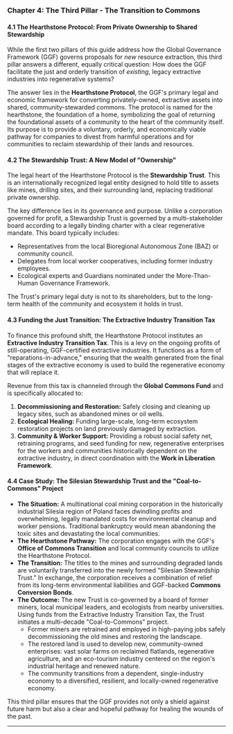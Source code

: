 ### **Chapter 4: The Third Pillar - The Transition to Commons**

#### **4.1 The Hearthstone Protocol: From Private Ownership to Shared Stewardship**

While the first two pillars of this guide address how the Global Governance Framework (GGF) governs proposals for *new* resource extraction, this third pillar answers a different, equally critical question: How does the GGF facilitate the just and orderly transition of *existing*, legacy extractive industries into regenerative systems?

The answer lies in the **Hearthstone Protocol**, the GGF's primary legal and economic framework for converting privately-owned, extractive assets into shared, community-stewarded commons. The protocol is named for the hearthstone, the foundation of a home, symbolizing the goal of returning the foundational assets of a community to the heart of the community itself. Its purpose is to provide a voluntary, orderly, and economically viable pathway for companies to divest from harmful operations and for communities to reclaim stewardship of their lands and resources.

#### **4.2 The Stewardship Trust: A New Model of "Ownership"**

The legal heart of the Hearthstone Protocol is the **Stewardship Trust**. This is an internationally recognized legal entity designed to hold title to assets like mines, drilling sites, and their surrounding land, replacing traditional private ownership.

The key difference lies in its governance and purpose. Unlike a corporation governed for profit, a Stewardship Trust is governed by a multi-stakeholder board according to a legally binding charter with a clear regenerative mandate. This board typically includes:
* Representatives from the local Bioregional Autonomous Zone (BAZ) or community council.
* Delegates from local worker cooperatives, including former industry employees.
* Ecological experts and Guardians nominated under the More-Than-Human Governance Framework.

The Trust's primary legal duty is not to its shareholders, but to the long-term health of the community and ecosystem it holds in trust.

#### **4.3 Funding the Just Transition: The Extractive Industry Transition Tax**

To finance this profound shift, the Hearthstone Protocol institutes an **Extractive Industry Transition Tax**. This is a levy on the ongoing profits of still-operating, GGF-certified extractive industries. It functions as a form of "reparations-in-advance," ensuring that the wealth generated from the final stages of the extractive economy is used to build the regenerative economy that will replace it.

Revenue from this tax is channeled through the **Global Commons Fund** and is specifically allocated to:
1.  **Decommissioning and Restoration:** Safely closing and cleaning up legacy sites, such as abandoned mines or oil wells.
2.  **Ecological Healing:** Funding large-scale, long-term ecosystem restoration projects on land previously damaged by extraction.
3.  **Community & Worker Support:** Providing a robust social safety net, retraining programs, and seed funding for new, regenerative enterprises for the workers and communities historically dependent on the extractive industry, in direct coordination with the **Work in Liberation Framework**.

#### **4.4 Case Study: The Silesian Stewardship Trust and the "Coal-to-Commons" Project**

* **The Situation:** A multinational coal mining corporation in the historically industrial Silesia region of Poland faces dwindling profits and overwhelming, legally mandated costs for environmental cleanup and worker pensions. Traditional bankruptcy would mean abandoning the toxic sites and devastating the local communities.
* **The Hearthstone Pathway:** The corporation engages with the GGF's **Office of Commons Transition** and local community councils to utilize the Hearthstone Protocol.
* **The Transition:** The titles to the mines and surrounding degraded lands are voluntarily transferred into the newly formed "Silesian Stewardship Trust." In exchange, the corporation receives a combination of relief from its long-term environmental liabilities and GGF-backed **Commons Conversion Bonds**.
* **The Outcome:** The new Trust is co-governed by a board of former miners, local municipal leaders, and ecologists from nearby universities. Using funds from the Extractive Industry Transition Tax, the Trust initiates a multi-decade "Coal-to-Commons" project.
    * Former miners are retrained and employed in high-paying jobs safely decommissioning the old mines and restoring the landscape.
    * The restored land is used to develop new, community-owned enterprises: vast solar farms on reclaimed flatlands, regenerative agriculture, and an eco-tourism industry centered on the region's industrial heritage and renewed nature.
    * The community transitions from a dependent, single-industry economy to a diversified, resilient, and locally-owned regenerative economy.

This third pillar ensures that the GGF provides not only a shield against future harm but also a clear and hopeful pathway for healing the wounds of the past.

---
